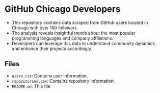# GitHub Chicago Developers

- This repository contains data scraped from GitHub users located in Chicago with over 100 followers.
- The analysis reveals insightful trends about the most popular programming languages and company affiliations.
- Developers can leverage this data to understand community dynamics and enhance their projects accordingly.

## Files

- `users.csv`: Contains user information.
- `repositories.csv`: Contains repository information.
- `README.md`: This file.

